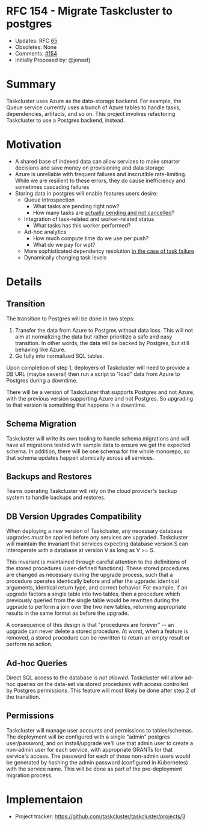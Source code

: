 # RFC 154 - Migrate Taskcluster to postgres
* Updates: RFC [65](https://github.com/taskcluster/taskcluster-rfcs/blob/master/rfcs/0065-Migrate-queue-to-postgres.md)
* Obsoletes: None
* Comments: [#154](https://github.com/taskcluster/taskcluster-rfcs/pull/154)
* Initially Proposed by: @jonasfj

# Summary

Taskcluster uses Azure as the data-storage backend. For example, the Queue
service currently uses a bunch of Azure tables to handle tasks, dependencies,
artifacts, and so on. This project involves refactoring Taskcluster to use a
Postgres backend, instead.

# Motivation

* A shared base of indexed data can allow services to make smarter decisions and
  save money on provisioning and data storage
* Azure is unreliable with frequent failures and inscrutible rate-limiting. While we are resilient
to these errors, they do cause inefficiency and sometimes cascading failures
* Storing data in postgres will enable features users desire:
  * Queue introspection
    * What tasks are pending right now?
    * How many tasks are [actually pending and not cancelled](https://bugzilla.mozilla.org/show_bug.cgi?id=1434851)?
  * Integration of task-related and worker-related status
    * What tasks has this worker performed?
  * Ad-hoc analytics
    * How much compute time do we use per push?
    * What do we pay for wpt?
  * More sophisticated dependency resolution [in the case of task failure](https://bugzilla.mozilla.org/show_bug.cgi?id=1443503#c8)
  * Dynamically changing task levels

# Details

## Transition

The transition to Postgres will be done in two steps:
1. Transfer the data from Azure to Postgres without data loss. This will not aim
   at normalizing the data but rather prioritize a safe and easy transition.  In
   other words, the data will be backed by Postgres, but still behaving like
   Azure.
2. Go fully into normalized SQL tables.

Upon completion of step 1, deployers of Taskcluster will need to provide a DB
URL (maybe several) then run a script to "load" data from Azure to Postgres
during a downtime.

There will be a version of Taskcluster that supports Postgres and not Azure,
with the previous version supporting Azure and not Postgres. So upgrading to
that version is something that happens in a downtime.

## Schema Migration

Taskcluster will write its own tooling to handle schema migrations and will have
all migrations tested with sample data to ensure we get the expected schema. In
addition, there will be one schema for the whole monorepo, so that schema
updates happen atomically across all services.

## Backups and Restores

Teams operating Taskcluster will rely on the cloud provider's backup system to
handle backups and restores.

## DB Version Upgrades Compatibility

When deploying a new version of Taskcluster, any necessary database upgrades
*must* be applied before any services are upgraded.  Taskcluster will maintain
the invariant that services expecting database version S can interoperate with a
database at version V as long as V >= S.

This invariant is maintained through careful attention to the definitions of the
stored procedures (user-defined functions). These stored procedures are changed
as necessary during the upgrade process, such that a procedure operates
identically before and after the ugprade: identical arguments, identical return
type, and correct behavior. For example, if an upgrade factors a single table
into two tables, then a procedure which previously queried from the single table
would be rewritten during the ugprade to perform a join over the two new tables,
returning appropriate results in the same format as before the upgrade.

A consequence of this design is that "procedures are forever" -- an upgrade can
never delete a stored procedure. At worst, when a feature is removed, a stored
procedure can be rewritten to return an empty result or perform no action.

## Ad-hoc Queries

Direct SQL access to the database is *not allowed*. Taskcluster will allow
ad-hoc queries on the data-set via stored procedures with access controlled by
Postgres permissions. This feature will most likely be done after step 2 of the
transition.

## Permissions

Taskcluster will manage user accounts and permissions to tables/schemas. The
deployment will be configured with a single "admin" postgres user/password, and
on install/upgrade we'll use that admin user to create a non-admin user for each
service, with appropriate GRANTs for that service's access. The password for
each of those non-admin users would be generated by hashing the admin password
(configured in Kubernetes) with the service name. This will be done as part of
the pre-deployment migration process.

# Implementaion

* Project tracker: https://github.com/taskcluster/taskcluster/projects/3
